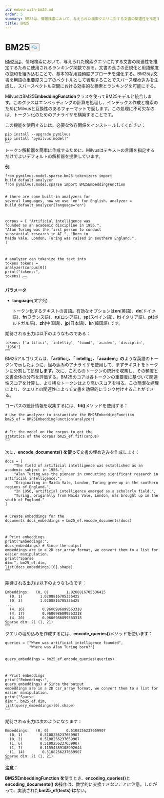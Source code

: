 ```yaml
---
id: embed-with-bm25.md
order: 5
summary: BM25は、情報検索において、与えられた検索クエリに対する文書の関連性を推定するために使用されるランキング関数である。
title: BM25
---
```

<h1 id="BM25" class="common-anchor-header">BM25<button data-href="#BM25" class="anchor-icon" translate="no">
      <svg translate="no"
        aria-hidden="true"
        focusable="false"
        height="20"
        version="1.1"
        viewBox="0 0 16 16"
        width="16"
      >
        <path
          fill="#0092E4"
          fill-rule="evenodd"
          d="M4 9h1v1H4c-1.5 0-3-1.69-3-3.5S2.55 3 4 3h4c1.45 0 3 1.69 3 3.5 0 1.41-.91 2.72-2 3.25V8.59c.58-.45 1-1.27 1-2.09C10 5.22 8.98 4 8 4H4c-.98 0-2 1.22-2 2.5S3 9 4 9zm9-3h-1v1h1c1 0 2 1.22 2 2.5S13.98 12 13 12H9c-.98 0-2-1.22-2-2.5 0-.83.42-1.64 1-2.09V6.25c-1.09.53-2 1.84-2 3.25C6 11.31 7.55 13 9 13h4c1.45 0 3-1.69 3-3.5S14.5 6 13 6z"
        ></path>
      </svg>
    </button></h1><p><a href="https://en.wikipedia.org/wiki/Okapi_BM25">BM25は</a>、情報検索において、与えられた検索クエリに対する文書の関連性を推定するために使用されるランキング関数である。文書の長さの正規化と用語頻度の飽和を組み込むことで、基本的な用語頻度アプローチを強化する。BM25は文書を用語の重要度スコアのベクトルとして表現することでスパース埋め込みを生成し、スパースベクトル空間における効率的な検索とランキングを可能にする。</p>
<p>MilvusはBM25<strong>EmbeddingFunction</strong>クラスを使ってBM25モデルと統合します。このクラスはエンベッディングの計算を処理し、インデックス作成と検索のためにMilvusと互換性のあるフォーマットで返します。この処理に不可欠なのは、トークン化のためのアナライザを構築することです。</p>
<p>この機能を使用するには、必要な依存関係をインストールしてください：</p>
<pre><code translate="no" class="language-bash">pip install --upgrade pymilvus
pip install <span class="hljs-string">&quot;pymilvus[model]&quot;</span>
<button class="copy-code-btn"></button></code></pre>
<p>トークン解析器を簡単に作成するために、Milvusはテキストの言語を指定するだけでよいデフォルトの解析器を提供しています。</p>
<p><strong>例</strong></p>
<pre><code translate="no" class="language-python"><span class="hljs-keyword">from</span> pymilvus.model.sparse.bm25.tokenizers <span class="hljs-keyword">import</span> build_default_analyzer
<span class="hljs-keyword">from</span> pymilvus.model.sparse <span class="hljs-keyword">import</span> BM25EmbeddingFunction

<span class="hljs-comment"># there are some built-in analyzers for several languages, now we use &#x27;en&#x27; for English.</span>
analyzer = build_default_analyzer(language=<span class="hljs-string">&quot;en&quot;</span>)

corpus = [
    <span class="hljs-string">&quot;Artificial intelligence was founded as an academic discipline in 1956.&quot;</span>,
    <span class="hljs-string">&quot;Alan Turing was the first person to conduct substantial research in AI.&quot;</span>,
    <span class="hljs-string">&quot;Born in Maida Vale, London, Turing was raised in southern England.&quot;</span>,
]

<span class="hljs-comment"># analyzer can tokenize the text into tokens</span>
tokens = analyzer(corpus[<span class="hljs-number">0</span>])
<span class="hljs-built_in">print</span>(<span class="hljs-string">&quot;tokens:&quot;</span>, tokens)
<button class="copy-code-btn"></button></code></pre>
<p><strong>パラメータ</strong></p>
<ul>
<li><p><strong>language</strong><em>(文字列</em>)</p>
<p>トークン化するテキストの言語。有効なオプションは<strong>en</strong>(英語)、<strong>de</strong>(ドイツ語)、<strong>fr</strong>(フランス語)、<strong>ru</strong>(ロシア語)、<strong>sp</strong>(スペイン語)、<strong>it</strong>(イタリア語)、<strong>pt</strong>(ポルトガル語)、<strong>zh</strong>(中国語)、<strong>jp</strong>(日本語)、<strong>kr</strong>(韓国語) です。</p></li>
</ul>
<p>期待される出力は以下のようなものである：</p>
<pre><code translate="no" class="language-python"><span class="hljs-attr">tokens</span>: [<span class="hljs-string">&#x27;artifici&#x27;</span>, <span class="hljs-string">&#x27;intellig&#x27;</span>, <span class="hljs-string">&#x27;found&#x27;</span>, <span class="hljs-string">&#x27;academ&#x27;</span>, <span class="hljs-string">&#x27;disciplin&#x27;</span>, <span class="hljs-string">&#x27;1956&#x27;</span>]
<button class="copy-code-btn"></button></code></pre>
<p>BM25アルゴリズムは、<strong>「artifici」、「</strong> <strong>intellig」、</strong>「<strong>academ」の</strong>ような英語のトークンで示したように、組み込みのアナライザを使用して、まずテキストをトークンに分割して処理<strong>します。</strong>次に、これらのトークンの統計を収集し、その頻度と文書全体の分布を評価する。BM25のコアは各トークンの重要度に基づいて関連性スコアを計算し、より稀なトークンはより高いスコアを得る。この簡潔な処理により、クエリとの関連性によって文書を効果的にランク付けすることができる。</p>
<p>コーパスの統計情報を収集するには、<strong>fit()</strong>メソッドを使用する：</p>
<pre><code translate="no" class="language-python"><span class="hljs-comment"># Use the analyzer to instantiate the BM25EmbeddingFunction</span>
bm25_ef = BM25EmbeddingFunction(analyzer)

<span class="hljs-comment"># Fit the model on the corpus to get the statstics of the corpus</span>
bm25_ef.fit(corpus)
<button class="copy-code-btn"></button></code></pre>
<p>次に、<strong>encode_documents() を使って</strong>文書の埋め込みを作成します：</p>
<pre><code translate="no" class="language-python">docs = [
    <span class="hljs-string">&quot;The field of artificial intelligence was established as an academic subject in 1956.&quot;</span>,
    <span class="hljs-string">&quot;Alan Turing was the pioneer in conducting significant research in artificial intelligence.&quot;</span>,
    <span class="hljs-string">&quot;Originating in Maida Vale, London, Turing grew up in the southern regions of England.&quot;</span>,
    <span class="hljs-string">&quot;In 1956, artificial intelligence emerged as a scholarly field.&quot;</span>,
    <span class="hljs-string">&quot;Turing, originally from Maida Vale, London, was brought up in the south of England.&quot;</span>
]

<span class="hljs-comment"># Create embeddings for the documents</span>
docs_embeddings = bm25_ef.encode_documents(docs)

<span class="hljs-comment"># Print embeddings</span>
<span class="hljs-built_in">print</span>(<span class="hljs-string">&quot;Embeddings:&quot;</span>, docs_embeddings)
<span class="hljs-comment"># Since the output embeddings are in a 2D csr_array format, we convert them to a list for easier manipulation.</span>
<span class="hljs-built_in">print</span>(<span class="hljs-string">&quot;Sparse dim:&quot;</span>, bm25_ef.dim, <span class="hljs-built_in">list</span>(docs_embeddings)[<span class="hljs-number">0</span>].shape)
<button class="copy-code-btn"></button></code></pre>
<p>期待される出力は以下のようなものです：</p>
<pre><code translate="no" class="language-python">Embeddings:   (0, 0)        1.0208816705336425
  (0, 1)        1.0208816705336425
  (0, 3)        1.0208816705336425
...
  (4, 16)        0.9606986899563318
  (4, 17)        0.9606986899563318
  (4, 20)        0.9606986899563318
Sparse dim: 21 (1, 21)
<button class="copy-code-btn"></button></code></pre>
<p>クエリの埋め込みを作成するには、<strong>encode_queries()</strong>メソッドを使います：</p>
<pre><code translate="no" class="language-python">queries = [<span class="hljs-string">&quot;When was artificial intelligence founded&quot;</span>, 
           <span class="hljs-string">&quot;Where was Alan Turing born?&quot;</span>]

query_embeddings = bm25_ef.encode_queries(queries)

<span class="hljs-comment"># Print embeddings</span>
<span class="hljs-built_in">print</span>(<span class="hljs-string">&quot;Embeddings:&quot;</span>, query_embeddings)
<span class="hljs-comment"># Since the output embeddings are in a 2D csr_array format, we convert them to a list for easier manipulation.</span>
<span class="hljs-built_in">print</span>(<span class="hljs-string">&quot;Sparse dim:&quot;</span>, bm25_ef.dim, <span class="hljs-built_in">list</span>(query_embeddings)[<span class="hljs-number">0</span>].shape)
<button class="copy-code-btn"></button></code></pre>
<p>期待される出力は次のようになります：</p>
<pre><code translate="no" class="language-python">Embeddings:   (0, 0)        0.5108256237659907
  (0, 1)        0.5108256237659907
  (0, 2)        0.5108256237659907
  (1, 6)        0.5108256237659907
  (1, 7)        0.11554389108992644
  (1, 14)        0.5108256237659907
Sparse dim: 21 (1, 21)
<button class="copy-code-btn"></button></code></pre>
<p><strong>注意：</strong></p>
<p><strong>BM25EmbeddingFunction を</strong>使うとき、<strong>encoding_queries()</strong>と<strong>encoding_documents() の</strong>操作は、数学的に交換できないことに注意。したがって、実装された<strong>bm25_ef(texts) は</strong>ない。</p>
